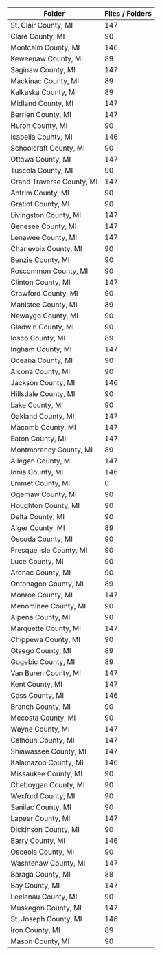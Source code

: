 | Folder                    |   Files / Folders |
|---------------------------|-------------------|
| St. Clair County, MI      |               147 |
| Clare County, MI          |                90 |
| Montcalm County, MI       |               146 |
| Keweenaw County, MI       |                89 |
| Saginaw County, MI        |               147 |
| Mackinac County, MI       |                89 |
| Kalkaska County, MI       |                89 |
| Midland County, MI        |               147 |
| Berrien County, MI        |               147 |
| Huron County, MI          |                90 |
| Isabella County, MI       |               146 |
| Schoolcraft County, MI    |                90 |
| Ottawa County, MI         |               147 |
| Tuscola County, MI        |                90 |
| Grand Traverse County, MI |               147 |
| Antrim County, MI         |                90 |
| Gratiot County, MI        |                90 |
| Livingston County, MI     |               147 |
| Genesee County, MI        |               147 |
| Lenawee County, MI        |               147 |
| Charlevoix County, MI     |                90 |
| Benzie County, MI         |                90 |
| Roscommon County, MI      |                90 |
| Clinton County, MI        |               147 |
| Crawford County, MI       |                90 |
| Manistee County, MI       |                89 |
| Newaygo County, MI        |                90 |
| Gladwin County, MI        |                90 |
| Iosco County, MI          |                89 |
| Ingham County, MI         |               147 |
| Oceana County, MI         |                90 |
| Alcona County, MI         |                90 |
| Jackson County, MI        |               146 |
| Hillsdale County, MI      |                90 |
| Lake County, MI           |                90 |
| Oakland County, MI        |               147 |
| Macomb County, MI         |               147 |
| Eaton County, MI          |               147 |
| Montmorency County, MI    |                89 |
| Allegan County, MI        |               147 |
| Ionia County, MI          |               146 |
| Emmet County, MI          |                 0 |
| Ogemaw County, MI         |                90 |
| Houghton County, MI       |                90 |
| Delta County, MI          |                90 |
| Alger County, MI          |                89 |
| Oscoda County, MI         |                90 |
| Presque Isle County, MI   |                90 |
| Luce County, MI           |                90 |
| Arenac County, MI         |                90 |
| Ontonagon County, MI      |                89 |
| Monroe County, MI         |               147 |
| Menominee County, MI      |                90 |
| Alpena County, MI         |                90 |
| Marquette County, MI      |               147 |
| Chippewa County, MI       |                90 |
| Otsego County, MI         |                89 |
| Gogebic County, MI        |                89 |
| Van Buren County, MI      |               147 |
| Kent County, MI           |               147 |
| Cass County, MI           |               146 |
| Branch County, MI         |                90 |
| Mecosta County, MI        |                90 |
| Wayne County, MI          |               147 |
| Calhoun County, MI        |               147 |
| Shiawassee County, MI     |               147 |
| Kalamazoo County, MI      |               146 |
| Missaukee County, MI      |                90 |
| Cheboygan County, MI      |                90 |
| Wexford County, MI        |                90 |
| Sanilac County, MI        |                90 |
| Lapeer County, MI         |               147 |
| Dickinson County, MI      |                90 |
| Barry County, MI          |               146 |
| Osceola County, MI        |                90 |
| Washtenaw County, MI      |               147 |
| Baraga County, MI         |                88 |
| Bay County, MI            |               147 |
| Leelanau County, MI       |                90 |
| Muskegon County, MI       |               147 |
| St. Joseph County, MI     |               146 |
| Iron County, MI           |                89 |
| Mason County, MI          |                90 |